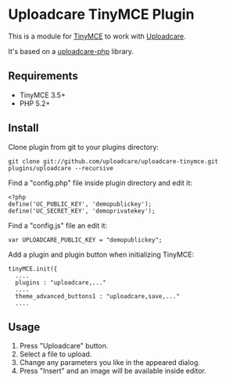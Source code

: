 # Uploadcare TinyMCE Plugin

This is a module for [TinyMCE][4] to work with [Uploadcare][1].

It's based on a [uploadcare-php][3] library.

## Requirements

- TinyMCE 3.5+
- PHP 5.2+

## Install

Clone plugin from git to your plugins directory:

    git clone git://github.com/uploadcare/uploadcare-tinymce.git plugins/uploadcare --recursive

Find a "config.php" file inside plugin directory and edit it:

    <?php
    define('UC_PUBLIC_KEY', 'demopublickey');
    define('UC_SECRET_KEY', 'demoprivatekey');

Find a "config.js" file an edit it:

    var UPLOADCARE_PUBLIC_KEY = "demopublickey";

Add a plugin and plugin button when initializing TinyMCE:

    tinyMCE.init({
      ....
      plugins : "uploadcare,..."
      ....
      theme_advanced_buttons1 : "uploadcare,save,..."
      ....

## Usage

1. Press "Uploadcare" button.
2. Select a file to upload.
3. Change any parameters you like in the appeared dialog.
4. Press "Insert" and an image will be available inside editor.
 
[1]: http://uploadcare.com/
[2]: https://uploadcare.com/documentation/reference/basic/cdn.html
[3]: https://github.com/uploadcare/uploadcare-php
[4]: http://www.tinymce.com/